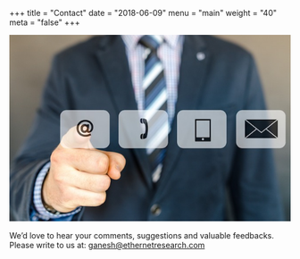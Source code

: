 +++
title = "Contact"
date = "2018-06-09"
menu = "main"
weight = "40"
meta = "false"
+++

![Contact Us](/images/contact-us.jpg)

We’d love to hear your comments, suggestions and valuable feedbacks.  Please write to us at:  ganesh@ethernetresearch.com


